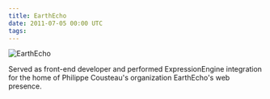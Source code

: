 ```yaml
---
title: EarthEcho
date: 2011-07-05 00:00 UTC
tags:
---
```


![EarthEcho](portfolio/earthecho.png)

Served as front-end developer and performed ExpressionEngine integration for the home of Philippe Cousteau's organization EarthEcho's web presence.
